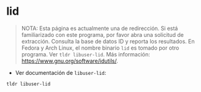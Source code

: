 # lid

> NOTA: Esta página es actualmente una de redirección. Si está familiarizado con este programa, por favor abra una solicitud de extracción.
> Consulta la base de datos ID y reporta los resultados.
> En Fedora y Arch Linux, el nombre binario `lid` es tomado por otro programa. Ver `tldr libuser-lid`.
> Más información: <https://www.gnu.org/software/idutils/>.

- Ver documentación de `libuser-lid`:

`tldr libuser-lid`
